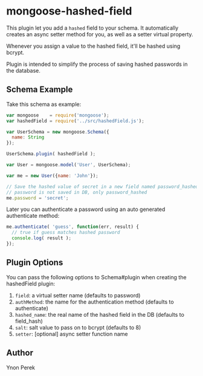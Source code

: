 mongoose-hashed-field
=====================

This plugin let you add a `hashed` field to your schema. It automatically creates an async setter method for you,
as well as a setter virtual property.

Whenever you assign a value to the hashed field, it'll be hashed using bcrypt.

Plugin is intended to simplify the process of saving hashed passwords in the database.

## Schema Example

Take this schema as example:

```javascript
var mongoose    = require('mongoose');
var hashedField = require('../src/hashedField.js');

var UserSchema = new mongoose.Schema({
  name: String
});

UserSchema.plugin( hashedField );

var User = mongoose.model('User', UserSchema);

var me = new User({name: 'John'});

// Save the hashed value of secret in a new field named password_hashed
// password is not saved in DB, only password_hashed
me.password = 'secret';

```

Later you can authenticate a password using an auto generated authenticate method:

```javascript
me.authenticate( 'guess', function(err, result) {
  // true if guess matches hashed password
  console.log( result );
});

```


## Plugin Options

You can pass the following options to Schema#plugin when creating the hashedField plugin:

1. `field`: a virtual setter name (defaults to password)
2. `authMethod`: the name for the authentication method (defaults to authenticate)
3. `hashed_name`: the real name of the hashed field in the DB (defaults to field_hash)
4. `salt`: salt value to pass on to bcrypt (defaults to 8)
5. `setter`: [optional] async setter function name

## Author

Ynon Perek